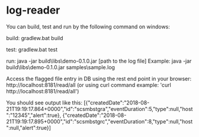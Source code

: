 # log-reader
You can build, test and run by the following command on windows:

build:
gradlew.bat build

test:
gradlew.bat test

run:
java -jar build\libs\demo-0.1.0.jar [path to the log file]
Example: java -jar build\libs\demo-0.1.0.jar samples\sample.log

Access the flagged file entry in DB using the rest end point in your browser: http://localhost:8181/read/all 
(or using curl command example: 'curl http://localhost:8181/read/all')

You should see output like this:
[{"createdDate":"2018-08-21T19:19:17.864+0000","id":"scsmbstgra","eventDuration":5,"type":null,"host":"12345","alert":true},
{"createdDate":"2018-08-21T19:19:17.895+0000","id":"scsmbstgrc","eventDuration":8,"type":null,"host":null,"alert":true}]